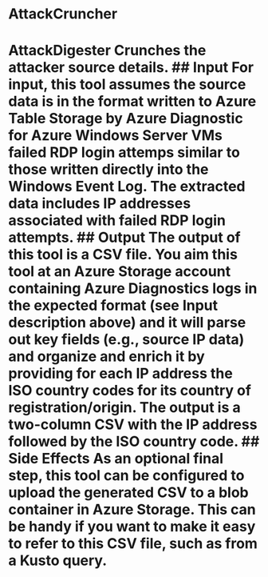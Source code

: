 # AttackCruncher
# AttackDigester Crunches the attacker source details.   ## Input For input, this tool assumes the source data is in the format written to Azure Table Storage by Azure Diagnostic for Azure Windows Server VMs failed RDP login attemps similar to those written directly into the Windows Event Log. The extracted data includes IP addresses associated with failed RDP login attempts.   ## Output The output of this tool is a CSV file. You aim this tool at an Azure Storage account containing Azure Diagnostics logs in the expected format (see Input description above) and it will parse out key fields (e.g., source IP data) and organize and enrich it by providing for each IP address the ISO country codes for its country of registration/origin.   The output is a two-column CSV with the IP address followed by the ISO country code.  ## Side Effects As an optional final step, this tool can be configured to upload the generated CSV to a blob container in Azure Storage. This can be handy if you want to make it easy to refer to this CSV file, such as from a Kusto query.
